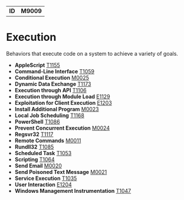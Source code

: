 |||
|--|-----|
|**ID**|**M9009**|

# Execution #
Behaviors that execute code on a system to achieve a variety of goals.

* **AppleScript** [T1155](../execution/applescript.md)
* **Command-Line Interface** [T1059](../execution/command-line.md)
* **Conditional Execution** [M0025](../execution/conditional-execute.md)
* **Dynamic Data Exchange** [T1173](../execution/dynamic-data-ex.md)
* **Execution through API** [T1106](../execution/execution-via-api.md)
* **Execution through Module Load** [E1129](../execution/execution-via-module-load.md)
* **Exploitation for Client Execution** [E1203](../execution/exploit-software.md)
* **Install Additional Program** [M0023](../execution/install-prog.md)
* **Local Job Scheduling** [T1168](../execution/local-job-sch.md)
* **PowerShell** [T1086](../execution/power-shell.md)
* **Prevent Concurrent Execution** [M0024](../execution/prevent-concurrent-exe.md)
* **Regsvr32** [T1117](../defense-evasion/regsvr32.md)
* **Remote Commands** [M0011](../execution/remote-commands.md)
* **Rundll32** [T1085](../defense-evasion/rundll32.md)
* **Scheduled Task** [T1053](../execution/scheduled-task.md)
* **Scripting** [T1064](../execution/scripting.md)
* **Send Email** [M0020](../execution/send-email.md)
* **Send Poisoned Text Message** [M0021](../execution/send-poison-text-msg.md)
* **Service Execution** [T1035](../execution/service-exe.md)
* **User Interaction** [E1204](../execution/user-interaction.md)
* **Windows Management Instrumentation** [T1047](../execution/windows-mgt-inst.md)